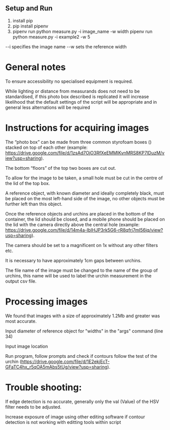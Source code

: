 ## Setup and Run

1) install pip
2) pip install pipenv
3) pipenv run python measure.py -i image_name -w width
pipenv run python measure.py -i example2 -w 5

--i specifies the image name
--w sets the reference width

# General notes

To ensure accessibility no specialised equipment is required. 

While lighting or distance from measurands does not need to be standardised, if this photo box described is replicated it will increase likelihood that the default settings of the script will be appropriate and in general less alternations will be required

# Instructions for acquiring images

The “photo box” can be made from three common styrofoam boxes () stacked on top of each other (example: https://drive.google.com/file/d/1zsAd7OjO3RfXeEMMIKvnMRS8KP7lDuzM/view?usp=sharing).

The bottom “floors” of the top two boxes are cut out. 

To allow for the image to be taken, a small hole must be cut in the centre of the lid of the top box. 

A reference object, with known diameter and ideally completely black, must be placed on the most left-hand side of the image, no other objects must be further left than this object.

Once the reference objects and urchins are placed in the bottom of the container, the lid should be closed, and a mobile phone should be placed on the lid with the camera directly above the central hole (example: https://drive.google.com/file/d/14m4a-IbIHJP3rk5G6-rR8qfrj7mI56jq/view?usp=sharing). 

The camera should be set to a magnificent on 1x without any other filters etc. 

It is necessary to have approximately 1cm gaps between urchins.

The file name of the image must be changed to the name of the group of urchins, this name will be used to label the urchin measurement in the output csv file.

# Processing images 

We found that images with a size of approximately 1.2Mb and greater was most accurate. 

Input diameter of reference object for "widths" in the "args" command (line 34) 

Input image location

Run program, follow prompts and check if contours follow the test of the urchin (https://drive.google.com/file/d/1E2ekjEcT-GFaTC4hx_r5qOA5mAbs5tUg/view?usp=sharing). 

# Trouble shooting:

If edge detection is no accurate, generally only the val (Value) of the HSV filter needs to be adjusted.

Increase exposure of image using other editing software if contour detection is not working with editting tools within script 


